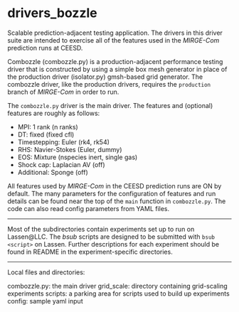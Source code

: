 # drivers_bozzle

Scalable prediction-adjacent testing application.  The drivers in this
driver suite are intended to exercise all of the features used in 
the _MIRGE-Com_ prediction runs at CEESD.

Combozzle (combozzle.py) is a production-adjacent performance testing driver
that is constructed by using a simple box mesh generator in place of
the production driver (isolator.py) gmsh-based grid generator. The combozzle
driver, like the production drivers, requires the `production` branch of
_MIRGE-Com_ in order to run.

The `combozzle.py` driver is the main driver.  The features and 
(optional) features are roughly as follows:

- MPI: 1 rank (n ranks)
- DT: fixed (fixed cfl)
- Timestepping: Euler (rk4, rk54)
- RHS: Navier-Stokes (Euler, dummy)
- EOS: Mixture (nspecies inert, single gas)
- Shock cap: Laplacian AV (off)
- Additional: Sponge (off)

All features used by _MIRGE-Com_ in the CEESD prediction runs
are ON by default.  The many parameters for the configuration
of features and run details can be found near the top of the 
`main` function in `combozzle.py`.  The code can also read config
parameters from YAML files.

--------------------

Most of the subdirectories contain experiments  set up to run on Lassen@LLC.
The *bsub* scripts are designed to be submitted with `bsub <script>` on Lassen.
Further descriptions for each experiment should be found in README in the 
experiment-specific directories.

--------------

Local files and directories:

combozzle.py: the main driver
grid_scale: directory containing grid-scaling experiments
scripts: a parking area for scripts used to build up experiments
config: sample yaml input
